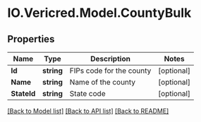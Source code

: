 # IO.Vericred.Model.CountyBulk
## Properties

Name | Type | Description | Notes
------------ | ------------- | ------------- | -------------
**Id** | **string** | FIPs code for the county | [optional] 
**Name** | **string** | Name of the county | [optional] 
**StateId** | **string** | State code | [optional] 

[[Back to Model list]](../README.md#documentation-for-models) [[Back to API list]](../README.md#documentation-for-api-endpoints) [[Back to README]](../README.md)

